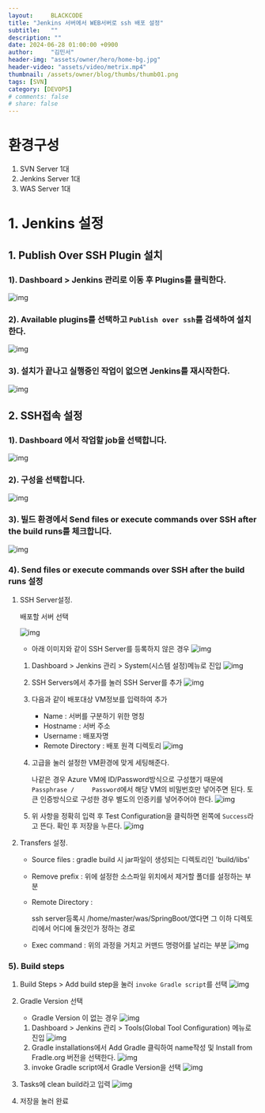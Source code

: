 ```yaml
---
layout:     BLACKCODE
title: "Jenkins 서버에서 WEB서버로 ssh 배포 설정"
subtitle:   ""
description: ""
date: 2024-06-28 01:00:00 +0900
author:     "김민서"
header-img: "assets/owner/hero/home-bg.jpg"
header-video: "assets/video/metrix.mp4"
thumbnail: /assets/owner/blog/thumbs/thumb01.png
tags: [SVN]
category: [DEVOPS]
# comments: false
# share: false
---
```


# 환경구성
1. SVN Server 1대
2. Jenkins Server 1대
3. WAS Server 1대

# 1. Jenkins 설정

## 1. Publish Over SSH Plugin 설치
### 1). Dashboard > Jenkins 관리로 이동 후 Plugins를 클릭한다.

![img](/assets/category/DevOps/04/1-1.png)

### 2). Available plugins를 선택하고 `Publish over ssh`를 검색하여 설치한다.

![img](/assets/category/DevOps/04/1-2.png)

### 3). 설치가 끝나고 실행중인 작업이 없으면 Jenkins를 재시작한다.

![img](/assets/category/DevOps/04/1-2.png)

## 2. SSH접속 설정
### 1). Dashboard 에서 작업할 job을 선택합니다.
![img](/assets/category/DevOps/04/2-1.png)

### 2). 구성을 선택합니다.
![img](/assets/category/DevOps/04/2-2.png)

### 3). 빌드 환경에서 Send files or execute commands over SSH after the build runs를 체크합니다.
![img](/assets/category/DevOps/04/2-3.png)

### 4). Send files or execute commands over SSH after the build runs 설정
1. SSH Server설정.

    배포할 서버 선택
    
    ![img](/assets/category/DevOps/04/2-4.png)
    
    * 아래 이미지와 같이 SSH Server를 등록하지 않은 경우
        ![img](/assets/category/DevOps/04/ssh_server_00.png)

    1. Dashboard > Jenkins 관리 > System(시스템 설정)메뉴로 진입
        ![img](/assets/category/DevOps/04/ssh_server_01.png)
    2. SSH Servers에서 추가를 눌러 SSH Server를 추가
        ![img](/assets/category/DevOps/04/ssh_server_02.png)
    3. 다음과 같이 배포대상 VM정보를 입력하여 추가
        - Name : 서버를 구분하기 위한 명칭
        - Hostname : 서버 주소
        - Username : 배포자명
        - Remote Directory : 배포 원격 디렉토리
        ![img](/assets/category/DevOps/04/ssh_server_03.png)
    4. 고급을 눌러 설정한 VM환경에 맞게 세팅해준다.

        나같은 경우 Azure VM에 ID/Password방식으로 구성했기 때문에 `Passphrase /     Password`에서 해당 VM의 비밀번호만 넣어주면 된다. 토큰 인증방식으로 구성한  경우 별도의 인증키를 넣어주어야 한다.
        ![img](/assets/category/DevOps/04/ssh_server_04.png)

    5. 위 사항을 정확히 입력 후 Test Configuration을 클릭하면 왼쪽에 `Success`라고   뜬다. 확인 후 저장을 누른다.
        ![img](/assets/category/DevOps/04/ssh_server_05.png)

2. Transfers 설정.
    - Source files : gradle build 시 jar파일이 생성되는 디렉토리인  'build/libs'
    - Remove prefix : 위에 설정한 소스파일 위치에서 제거할 폴더를 설정하는 부분
    - Remote Directory : 
    
        ssh server등록시 /home/master/was/SpringBoot/였다면 그 이하 디렉토리에서 어디에 둘것인가 정하는 경로
    
    - Exec command : 위의 과정을 거치고 커맨드 명령어를 날리는 부분
    ![img](/assets/category/DevOps/04/Transfers_01.png)

### 5). Build steps
1. Build Steps > Add build step을 눌러 `invoke Gradle script`를 선택
    ![img](/assets/category/DevOps/04/2-5.png)

2. Gradle Version 선택
    * Gradle Version 이 없는 경우
        ![img](/assets/category/DevOps/04/Gradle_01.png)
    1. Dashboard > Jenkins 관리 > Tools(Global Tool Configuration) 메뉴로 진입 
        ![img](/assets/category/DevOps/04/Gradle_02.png)
    2. Gradle installations에서 Add Gradle 클릭하여 name작성 및 Install from Fradle.org 버전을 선택한다. 
        ![img](/assets/category/DevOps/04/Gradle_03.png)
    3. invoke Gradle script에서 Gradle Version을 선택
        ![img](/assets/category/DevOps/04/Gradle_04.png)

3. Tasks에 clean build라고 입력
    ![img](/assets/category/DevOps/04/2-6.png)

4. 저장을 눌러 완료